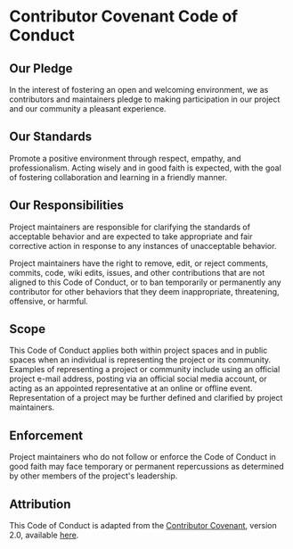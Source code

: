 <!-- Read more about `CODE_OF_CONDUCT.md` [here](https://docs.github.com/en/communities/setting-up-your-project-for-healthy-contributions/adding-a-code-of-conduct-to-your-project) -->

# Contributor Covenant Code of Conduct

## Our Pledge

In the interest of fostering an open and welcoming environment, we as contributors and maintainers pledge to making participation in our project and our community a pleasant experience.

## Our Standards

Promote a positive environment through respect, empathy, and professionalism. Acting wisely and in good faith is expected, with the goal of fostering collaboration and learning in a friendly manner.

## Our Responsibilities

Project maintainers are responsible for clarifying the standards of acceptable behavior and are expected to take appropriate and fair corrective action in response to any instances of unacceptable behavior.

Project maintainers have the right to remove, edit, or reject comments, commits, code, wiki edits, issues, and other contributions that are not aligned to this Code of Conduct, or to ban temporarily or permanently any contributor for other behaviors that they deem inappropriate, threatening, offensive, or harmful.

## Scope

This Code of Conduct applies both within project spaces and in public spaces when an individual is representing the project or its community. Examples of representing a project or community include using an official project e-mail address, posting via an official social media account, or acting as an appointed representative at an online or offline event. Representation of a project may be further defined and clarified by project maintainers.

## Enforcement

Project maintainers who do not follow or enforce the Code of Conduct in good faith may face temporary or permanent repercussions as determined by other members of the project's leadership.

## Attribution

This Code of Conduct is adapted from the [Contributor Covenant](https://www.contributor-covenant.org), version 2.0, available [here](https://www.contributor-covenant.org/version/2/0/code_of_conduct.html).

